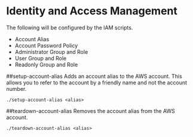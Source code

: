 Identity and Access Management
===
The following will be configured by the IAM scripts.
* Account Alias
* Account Password Policy
* Administrator Group and Role
* User Group and Role
* Readonly Group and Role

##setup-account-alias
Adds an account alias to the AWS account.  This allows you to refer to the account by a friendly name and not the account number.

    ./setup-account-alias <alias>
    
##teardown-account-alias
Removes the account alias from the AWS account.

    ./teardown-account-alias <alias>
